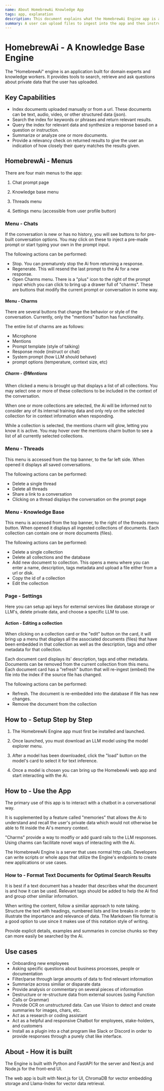 ```yaml
---
name: About HomebrewAi Knowledge App
tags: app, explanation
description: This document explains what the HomebrewAi Engine app is and what it can do.
summary: A user can upload files to ingest into the app and then instruct or ask questions to the LLM about the files.
---
```


# HomebrewAi - A Knowledge Base Engine

The "HomebrewAi" engine is an application built for domain experts and knowledge workers. It provides tools to search, retrieve and ask questions about private data that the user has uploaded.

## Key Capabilities

- Index documents uploaded manually or from a url. These documents can be text, audio, video, or other structured data (json).
- Search the index for keywords or phrases and return relevant results.
- Query the index for relevant data and synthesize a response based on a question or instruction.
- Summarize or analyze one or more documents.
- Provide a relevancy check on returned results to give the user an indication of how closely their query matches the results given.

## HomebrewAi - Menus

There are four main menus to the app:

1. Chat prompt page

2. Knowledge base menu

3. Threads menu

4. Settings menu (accessible from user profile button)

### Menu - Chats

If the conversation is new or has no history, you will see buttons to for pre-built conversation options. You may click on these to inject a pre-made prompt or start typing your own in the prompt input.

The following actions can be performed:

- Stop. You can prematurely stop the Ai from returning a response.
- Regenerate. This will resend the last prompt to the Ai for a new response.
- Open Charms menu. There is a "plus" icon to the right of the prompt input which you can click to bring up a drawer full of "charms". These are buttons that modify the current prompt or conversation in some way.

#### Menu - Charms

There are several buttons that change the behavior or style of the conversation. Currently, only the "mentions" button has functionality.

The entire list of charms are as follows:

- Microphone
- Mentions
- Prompt template (style of talking)
- Response mode (instruct or chat)
- System prompt (how LLM should behave)
- prompt options (temperature, context size, etc)

##### Charm - @Mentions

When clicked a menu is brought up that displays a list of all collections. You may select one or more of these collections to be included in the context of the conversation.

When one or more collections are selected, the Ai will be informed not to consider any of its internal training data and only rely on the selected collection for in context information when responding.

While a collection is selected, the mentions charm will glow, letting you know it is active. You may hover over the mentions charm button to see a list of all currently selected collections.

### Menu - Threads

This menu is accessed from the top banner, to the far left side. When opened it displays all saved conversations.

The following actions can be performed:

- Delete a single thread
- Delete all threads
- Share a link to a conversation
- Clicking on a thread displays the conversation on the prompt page

### Menu - Knowledge Base

This menu is accessed from the top banner, to the right of the threads menu button. When opened it displays all ingested collections of documents. Each collection can contain one or more documents (files).

The following actions can be performed:

- Delete a single collection
- Delete all collections and the database
- Add new document to collection. This opens a menu where you can enter a name, description, tags metadata and upload a file either from a url or disk.
- Copy the id of a collection
- Edit the collection

### Page - Settings

Here you can setup api keys for external services like database storage or LLM's, delete private data, and choose a specific LLM to use.

#### Action - Editing a collection

When clicking on a collection card or the "edit" button on the card, it will bring up a menu that displays all the associated documents (files) that have been embedded in that collection as well as the description, tags and other metadata for that collection.

Each document card displays its' description, tags and other metadata. Documents can be removed from the current collection from this menu. Each document card has a "refresh" button that will re-ingest (embed) the file into the index if the source file has changed.

The following actions can be performed:

- Refresh. The document is re-embedded into the database if file has new changes.
- Remove the document from the collection

## How to - Setup Step by Step

1. The HomebrewAi Engine app must first be installed and launched.

2. Once launched, you must download an LLM model using the model explorer menu.

3. After a model has been downloaded, click the "load" button on the model's card to select it for text inference.

4. Once a model is chosen you can bring up the HomebewAi web app and start interacting with the Ai.

## How to - Use the App

The primary use of this app is to interact with a chatbot in a conversational way.

It is supplemented by a feature called "memories" that allows the Ai to understand and recall the user's private data which would not otherwise be able to fit inside the Ai's memory context.

"Charms" provide a way to modfiy or add guard rails to the LLM responses. Using charms can facilitate novel ways of interacting with the Ai.

The HomebrewAi Engine is a server that uses normal http calls. Developers can write scripts or whole apps that utilize the Engine's endpoints to create new applications or use cases.

### How to - Format Text Documents for Optimal Search Results

It is best if a text document has a header that describes what the document is and how it can be used. Relevant tags should be added to help the Ai find and group other similiar information.

When writing the content, follow a similiar approach to note taking. Structure the text with headings, numbered lists and line breaks in order to illustrate the importance and relevance of data. The Markdown file format is a good option to use since it makes use of this notation style of writing.

Provide explicit details, examples and summaries in concise chunks so they can more easily be searched by the Ai.

## Use cases

- Onboarding new employees
- Asking specific questions about business processes, people or documentation
- Filter/parse through large amounts of data to find relevant information
- Summarize across similiar or disparate data
- Provide analysis or commentary on several pieces of information
- Destructure or re-structure data from external sources (using Function Calls or Grammar)
- Provide OCR on unstructured data. Can use Vision to detect and create summaries for images, chars, etc.
- Act as a research or coding assistant
- Act as a helpful and responsive Chatbot for employees, stake-holders, and customers
- Install as a plugin into a chat program like Slack or Discord in order to provide responses through a purely chat like interface.

## About - How it is built

The Engine is built with Python and FastAPI for the server and Next.js and Node.js for the front-end UI.

The web app is built with Next.js for UI, ChromaDB for vector embedding storage and Llama-Index for vector data retrieval.
